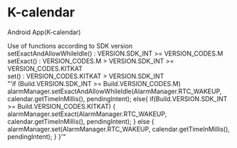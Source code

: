# K-calendar
Android App(K-calendar)

Use of functions according to SDK version  
setExactAndAllowWhileIdle() : VERSION.SDK_INT >= VERSION_CODES.M  
setExact() : VERSION_CODES.M > VERSION.SDK_INT >= VERSION_CODES.KITKAT  
set() : VERSION_CODES.KITKAT > VERSION.SDK_INT    
"'if (Build.VERSION.SDK_INT >= Build.VERSION_CODES.M)
                alarmManager.setExactAndAllowWhileIdle(AlarmManager.RTC_WAKEUP, calendar.getTimeInMillis(), pendingIntent);
            else{
                if(Build.VERSION.SDK_INT >= Build.VERSION_CODES.KITKAT) {
                    alarmManager.setExact(AlarmManager.RTC_WAKEUP, calendar.getTimeInMillis(), pendingIntent);
                } else {
                    alarmManager.set(AlarmManager.RTC_WAKEUP, calendar.getTimeInMillis(), pendingIntent);
                }
            }'"


